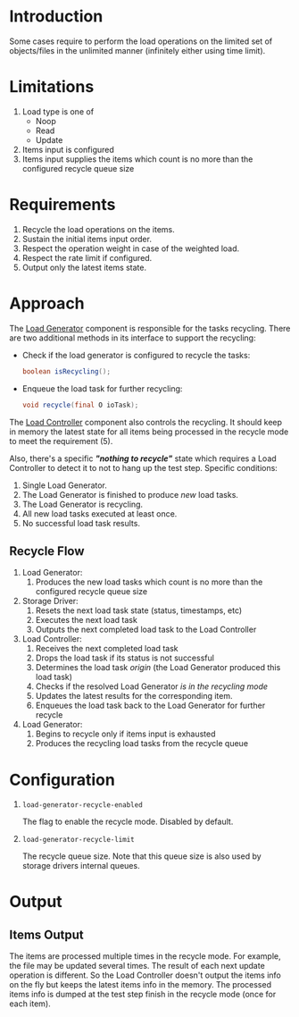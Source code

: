 # Introduction

Some cases require to perform the load operations on the limited set of
objects/files in the unlimited manner (infinitely either using time limit).

# Limitations

1. Load type is one of
    * Noop
    * Read
    * Update
2. Items input is configured
3. Items input supplies the items which count is no more than the
    configured recycle queue size

# Requirements

1. Recycle the load operations on the items.
2. Sustain the initial items input order.
3. Respect the operation weight in case of the weighted load.
4. Respect the rate limit if configured.
5. Output only the latest items state.

# Approach

The [Load Generator](architecture.md#load-generator) component is
responsible for the tasks recycling. There are two additional methods in
its interface to support the recycling:
* Check if the load generator is configured to recycle the tasks:
    ```java
    boolean isRecycling();
    ```
* Enqueue the load task for further recycling:
    ```java
    void recycle(final O ioTask);
    ```

The [Load Controller](architecture.md#load-controller) component also
controls the recycling. It should keep in memory the latest state for
all items being processed in the recycle mode to meet the requirement
(5).

Also, there's a specific ***"nothing to recycle"*** state which requires
a Load Controller to detect it to not to hang up the test step. Specific
conditions:
1. Single Load Generator.
2. The Load Generator is finished to produce *new* load tasks.
3. The Load Generator is recycling.
4. All new load tasks executed at least once.
5. No successful load task results.

## Recycle Flow

1. Load Generator:
    1. Produces the new load tasks which count is no more than the
        configured recycle queue size
2. Storage Driver:
    1. Resets the next load task state (status, timestamps, etc)
    2. Executes the next load task
    3. Outputs the next completed load task to the Load Controller
3. Load Controller:
    1. Receives the next completed load task
    2. Drops the load task if its status is not successful
    3. Determines the load task *origin* (the Load Generator produced
        this load task)
    4. Checks if the resolved Load Generator *is in the recycling mode*
    5. Updates the latest results for the corresponding item.
    6. Enqueues the load task back to the Load Generator for further
        recycle
4. Load Generator:
    1. Begins to recycle only if items input is exhausted
    2. Produces the recycling load tasks from the recycle queue

# Configuration

1. `load-generator-recycle-enabled`

    The flag to enable the recycle mode. Disabled by default.

2. `load-generator-recycle-limit`

    The recycle queue size. Note that this queue size is also used by
    storage drivers internal queues.

# Output

## Items Output

The items are processed multiple times in the recycle mode. For
example, the file may be updated several times. The result of each
next update operation is different. So the Load Controller doesn't
output the items info on the fly but keeps the latest items info in the
memory. The processed items info is dumped at the test step finish in
the recycle mode (once for each item).
